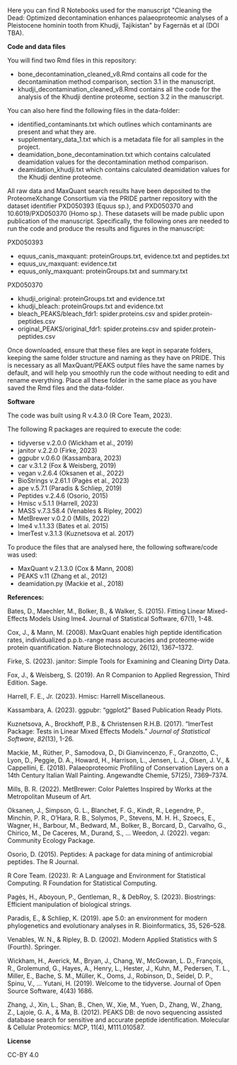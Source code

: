 Here you can find R Notebooks used for the manuscript "Cleaning the Dead: Optimized decontamination enhances palaeoproteomic analyses of a Pleistocene hominin tooth from Khudji, Tajikistan" by Fagernäs et al (DOI TBA).

**Code and data  files**

You will find two Rmd files in this repository:
 - bone_decontamination_cleaned_v8.Rmd contains all code for the decontamination method comparison, section 3.1 in the manuscript.
 - khudji_decontamination_cleaned_v8.Rmd contains all the code for the analysis of the Khudji dentine proteome, section 3.2 in the manuscript.

You can also here find the following files in the data-folder:
- identified_contaminants.txt which outlines which contaminants are present and what they are.
- supplementary_data_1.txt which is a metadata file for all samples in the project.
- deamidation_bone_decontamination.txt which contains calculated deamidation values for the decontamination method comparison.
- deamidation_khudji.txt which contains calculated deamidation values for the Khudji dentine proteome.

All raw data and MaxQuant search results have been deposited to the ProteomeXchange Consortium via the PRIDE  partner repository with the dataset identifier PXD050393 (Equus sp.), and PXD050370 and 10.6019/PXD050370 (Homo sp.). These datasets will be made public upon publication of the manuscript. Specifically, the following ones are needed to run the code and produce the results and figures in the manuscript:

PXD050393
- equus_canis_maxquant: proteinGroups.txt, evidence.txt and peptides.txt
- equus_uv_maxquant: evidence.txt
- equus_only_maxquant: proteinGroups.txt and summary.txt

PXD050370
- khudji_original: proteinGroups.txt and evidence.txt
- khudji_bleach: proteinGroups.txt and evidence.txt
- bleach_PEAKS/bleach_fdr1: spider.proteins.csv and spider.protein-peptides.csv
- original_PEAKS/original_fdr1: spider.proteins.csv and spider.protein-peptides.csv

Once downloaded, ensure that these files are kept in separate folders, keeping the same folder structure and naming as they have on PRIDE. This is necessary as all MaxQuant/PEAKS output files have the same names by default, and will help you smoothly run the code without needing to edit and rename everything. Place all these folder in the same place as you have saved the Rmd files and the data-folder.

**Software**

The code was built using R v.4.3.0 (R Core Team, 2023).

The following R packages are required to execute the code:
- tidyverse v.2.0.0 (Wickham et al., 2019)
- janitor v.2.2.0 (Firke, 2023)
- ggpubr v.0.6.0 (Kassambara, 2023)
- car v.3.1.2 (Fox & Weisberg, 2019)
- vegan v.2.6.4 (Oksanen et al., 2022)
- BioStrings v.2.61.1 (Pagès et al., 2023)
- ape v.5.7.1 (Paradis & Schliep, 2019)
- Peptides v.2.4.6 (Osorio, 2015)
- Hmisc v.5.1.1 (Harrell, 2023)
- MASS v.7.3.58.4 (Venables & Ripley, 2002)
- MetBrewer v.0.2.0 (Mills, 2022)
- lme4 v.1.1.33 (Bates et al. 2015)
- lmerTest v.3.1.3 (Kuznetsova et al. 2017)

To produce the files that are analysed here, the following software/code was used:
- MaxQuant v.2.1.3.0 (Cox & Mann, 2008)
- PEAKS v.11 (Zhang et al., 2012)
- deamidation.py (Mackie et al., 2018)

**References:**

Bates, D., Maechler, M., Bolker, B., & Walker, S. (2015). Fitting Linear Mixed-Effects Models Using lme4. Journal of Statistical Software, 67(1), 1-48.

Cox, J., & Mann, M. (2008). MaxQuant enables high peptide identification rates, individualized p.p.b.-range mass accuracies and proteome-wide protein quantification. Nature Biotechnology, 26(12), 1367–1372.

Firke, S. (2023). janitor: Simple Tools for Examining and Cleaning Dirty Data. 

Fox, J., & Weisberg, S. (2019). An R Companion to Applied Regression, Third Edition. Sage.

Harrell, F. E., Jr. (2023). Hmisc: Harrell Miscellaneous. 

Kassambara, A. (2023). ggpubr: “ggplot2” Based Publication Ready Plots. 

Kuznetsova, A., Brockhoff, P.B., & Christensen R.H.B. (2017). “lmerTest Package: Tests in Linear Mixed Effects Models.” _Journal of Statistical Software_, *82*(13), 1-26.

Mackie, M., Rüther, P., Samodova, D., Di Gianvincenzo, F., Granzotto, C., Lyon, D., Peggie, D. A., Howard, H., Harrison, L., Jensen, L. J., Olsen, J. V., & Cappellini, E. (2018). Palaeoproteomic Profiling of Conservation Layers on a 14th Century Italian Wall Painting. Angewandte Chemie, 57(25), 7369–7374.

Mills, B. R. (2022). MetBrewer: Color Palettes Inspired by Works at the Metropolitan Museum of Art. 

Oksanen, J., Simpson, G. L., Blanchet, F. G., Kindt, R., Legendre, P., Minchin, P. R., O’Hara, R. B., Solymos, P., Stevens, M. H. H., Szoecs, E., Wagner, H., Barbour, M., Bedward, M., Bolker, B., Borcard, D., Carvalho, G., Chirico, M., De Caceres, M., Durand, S., … Weedon, J. (2022). vegan: Community Ecology Package. 

Osorio, D. (2015). Peptides: A package for data mining of antimicrobial peptides. The R Journal. 

R Core Team. (2023). R: A Language and Environment for Statistical Computing. R Foundation for Statistical Computing. 

Pagès, H., Aboyoun, P., Gentleman, R., & DebRoy, S. (2023). Biostrings: Efficient manipulation of biological strings. 

Paradis, E., & Schliep, K. (2019). ape 5.0: an environment for modern phylogenetics and evolutionary analyses in R. Bioinformatics, 35, 526–528.

Venables, W. N., & Ripley, B. D. (2002). Modern Applied Statistics with S (Fourth). Springer. 

Wickham, H., Averick, M., Bryan, J., Chang, W., McGowan, L. D., François, R., Grolemund, G., Hayes, A., Henry, L., Hester, J., Kuhn, M., Pedersen, T. L., Miller, E., Bache, S. M., Müller, K., Ooms, J., Robinson, D., Seidel, D. P., Spinu, V., … Yutani, H. (2019). Welcome to the tidyverse. Journal of Open Source Software, 4(43) 1686. 

Zhang, J., Xin, L., Shan, B., Chen, W., Xie, M., Yuen, D., Zhang, W., Zhang, Z., Lajoie, G. A., & Ma, B. (2012). PEAKS DB: de novo sequencing assisted database search for sensitive and accurate peptide identification. Molecular & Cellular Proteomics: MCP, 11(4), M111.010587.

**License**

CC-BY 4.0
